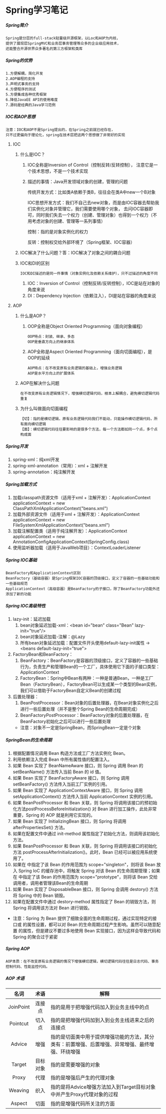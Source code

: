 # Spring学习笔记

##### Spring简介
    Spring是分层的full-stack轻量级开源框架，以Loc和AOP为内核，
    提供了展现层SpringMVC和业务层事务管理等众多的企业级应用技术，
    还能整合开源世界众多著名的第三方框架和类库
    
##### Spring的优势
    1.方便解耦，简化开发
    2.AOP编程的支持
    3.声明式事务的支持
    4.方便程序的测试
    5.方便集成各种优秀框架
    6.降低JavaEE API的使用难度
    7.源码是经典的Java学习范例
    
##### IOC和AOP思想
    注意：IOC和AOP不是Spring提出的，在Spring之前就已经存在，
    只不过更偏向于理论化，spring在技术层把这两个思想做了非常好的实现
    
1. IOC
   1. 什么是IOC？
      1. IOC全称是Inversion of Control（控制反转/反转控制），
          注意它是一个技术思想，不是一个技术实现
      2. 描述的事情：Java开发领域对象的创建，管理的问题
      
         传统开发方式：比如类A依赖于类B，往往会在类A中new一个B对象
         
         IOC思想开发方式：我们不自己去new对象，而是由IOC容器去帮助我们实例化对象并管理它，我们需要使用哪个对象，
              去问IOC容器即可，同时我们失去一个权力（创建、管理对象）也得到一个权力（不用考虑对象的创建、管理等一系列事情）
         
         控制：指的是对象实例化的权力
         
         反转：控制权交给外部环境了（Spring框架、IOC容器）
         
   2. IOC解决了什么问题？答：IOC解决了对象之间的耦合问题
   
   3. IOC和DI的区别
   
          IOC和DI描述的是同一件事情（对象实例化及依赖关系维护），只不过描述的角度不同
      1. IOC：Inversion of Control（控制反转/反转控制），IOC是站在对象的角度来说
      2. DI：Dependency Injection（依赖注入），DI是站在容器的角度来说
      
2. AOP
   1. 什么是AOP？
      1. OOP全称是Object Oriented Programming（面向对象编程）
      
             OOP特点：封装、继承、多态
             OOP是垂直方向上的继承体系
      2. AOP全称是Aspect Oriented Programming（面向切面编程），是OOP的延续
            
             AOP特点：在不改变原有业务逻辑的基础上，增强业务逻辑
             AOP是水平方向上的扩展体系
             
   2. AOP在解决什么问题
   
          在不改变原有业务逻辑情况下，增强横切逻辑代码，根本上解耦合，避免横切逻辑代码重复
          
   3. 为什么叫做面向切面编程
   
          【切】：指的是横切逻辑，原有业务逻辑代码我们不能动，只能操作横切逻辑代码，所有面向横切逻辑
          【面】：横切逻辑代码往往要影响的是很多个方法，每一个方法都如同一个点，多个点构成面
 
##### Spring开发
   1. spring-xml：纯xml开发
   2. spring-xml-annotation（常用）：xml + 注解开发
   3. spring-annotation：纯注解开发
   
##### Spring加载方式
1. 加载classpath资源文件（适用于xml + 注解开发）：ApplicationContext applicationContext = new ClassPathXmlApplicationContext("beans.xml")
2. 加载外部资源文件（适用于xml + 注解开发）：ApplicationContext applicationContext = new FileSystemXmlApplicationContext("beans.xml")
3. 加载注解配置类（适用于纯注解开发）：ApplicationContext applicationContext = new AnnotationConfigApplicationContext(SpringConfig.class)
4. 使用监听器加载（适用于JavaWeb项目）：ContextLoaderListener

##### Spring IOC基础
    BeanFactory和ApplicationContext区别
    BeanFactory（基础容器）是Spring框架IOC容器的顶级接口，定义了容器的一些基础功能和一些基础规范
    ApplicationContext（高级容器）是BeanFactory的子接口，除了BeanFactory功能外还添加了新的功能

##### Spring IOC高级特性
1. lazy-init：延迟加载
   1. bean对象延迟加载-xml：\<bean id="bean" class="Bean" lazy-init="true"/>
   2. bean对象延迟加载-注解：@Lazy
   3. 所有bean对象延迟加载：配置文件开头使用default-lazy-init属性 -> \<beans default-lazy-init="true">
2. FactoryBean和BeanFactory：
   1. BeanFactory：BeanFactory是容器的顶级接口，定义了容器的一些基础行为，负责生产和管理Bean的一个工厂，具体使用它下面的子接口类型：ApplicationContext
   2. FactoryBean：Spring中Bean有两种：一种是普通Bean，一种是工厂Bean（FactoryBean），FactoryBean可以生成某一个类型的Bean实例，我们可以借助于FactoryBean自定义Bean的创建过程
3. 后置处理器：
   1. BeanPostProcessor：Bean对象的后置处理器，在Bean对象实例化之后进行一些后置处理（并不是整个Spring Bean的生命周期完成）
   2. BeanFactoryPostProcessor：BeanFactory对象的后置处理器，在BeanFactory初始化之后可以进行一些后置处理
   + 注意：对象不一定是SpringBean，而SpringBean一定是个对象

##### SpringBean的生命周期
1. 根据配置情况调⽤ Bean 构造⽅法或⼯⼚⽅法实例化 Bean。
2. 利⽤依赖注⼊完成 Bean 中所有属性值的配置注⼊。
3. 如果 Bean 实现了 BeanNameAware 接⼝，则 Spring 调⽤ Bean 的 setBeanName() ⽅法传⼊当前 Bean 的 id 值。
4. 如果 Bean 实现了 BeanFactoryAware 接⼝，则 Spring 调⽤ setBeanFactory() ⽅法传⼊当前⼯⼚实例的引⽤。
5. 如果 Bean 实现了 ApplicationContextAware 接⼝，则 Spring 调⽤ setApplicationContext() ⽅法传⼊当前 ApplicationContext 实例的引⽤。
6. 如果 BeanPostProcessor 和 Bean 关联，则 Spring 将调⽤该接⼝的预初始化⽅法postProcessBeforeInitialzation() 对 Bean 进⾏加⼯操作，此处⾮常重要，Spring 的 AOP 就是利⽤它实现的。
7. 如果 Bean 实现了 InitializingBean 接⼝，则 Spring 将调⽤ afterPropertiesSet() ⽅法。
8. 如果在配置⽂件中通过 init-method 属性指定了初始化⽅法，则调⽤该初始化⽅法。
9. 如果 BeanPostProcessor 和 Bean 关联，则 Spring 将调⽤该接⼝的初始化⽅法 postProcessAfterInitialization()。此时，Bean 已经可以被应⽤系统使⽤了。
10. 如果在 <bean> 中指定了该 Bean 的作⽤范围为 scope="singleton"，则将该 Bean 放⼊ Spring IoC 的缓存池中，将触发 Spring 对该 Bean 的⽣命周期管理；如果在 <bean> 中指定了该 Bean 的作⽤范围为 scope="prototype"，则将该 Bean 交给调⽤者，调⽤者管理该Bean的生命周期
11. 如果 Bean 实现了 DisposableBean 接⼝，则 Spring 会调⽤ destory() ⽅法将 Spring 中的 Bean 销毁。
12. 如果在配置⽂件中通过 destory-method 属性指定了 Bean 的销毁⽅法，则 Spring 将调⽤该⽅法对 Bean 进⾏销毁。
+ 注意：Spring 为 Bean 提供了细致全⾯的⽣命周期过程，通过实现特定的接⼝或 <bean> 的属性设置，都可以对 Bean 的⽣命周期过程产⽣影响。虽然可以随意配置 <bean> 的属性，但是建议不要过多地使⽤ Bean 实现接⼝，因为这样会导致代码和 Spring 的聚合过于紧密

##### Spring AOP
```
AOP本质：在不改变原有业务逻辑的情况下增强横切逻辑，横切逻辑代码往往是日志代码、事务控制代码、性能监控代码。
```

##### AOP 术语
|名词|术语|解释|
|:---:|:---:|---|
|JoinPoint|连接点|指的是用于把增强代码加入到业务主线中的点|
|Pointcut|切入点|指的是把增强代码加到入到业务主线进来之后的连接点|
|Advice|增强|指的是切面类中用于提供增强功能的方法，其分类有：前置增强、后置增强、异常增强、最终增强、环绕增强|
|Target|目标对象|指的是需要增强的对象|
|Proxy|代理|指的是增强后产生的代理对象|
|Weaving|织入|指的是将Advice增强方法加入到Target目标对象中并产生Proxy代理对象的过程|
|Aspect|切面|指的是增强代码所关注的方面|